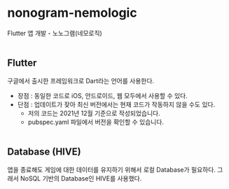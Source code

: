 # nonogram-nemologic
Flutter 앱 개발 - 노노그램(네모로직)
<br><br>

## Flutter
구글에서 출시한 프레임워크로 Dart라는 언어를 사용한다.

* 장점 : 동일한 코드로 iOS, 안드로이드, 웹 모두에서 사용할 수 있다.
* 단점 : 업데이트가 잦아 최신 버전에서는 현재 코드가 작동하지 않을 수도 있다.
    - 저의 코드는 2021년 12월 기준으로 작성되었습니다.
    - pubspec.yaml 파일에서 버전을 확인할 수 있습니다.
<br><br>

## Database (HIVE)
앱을 종료해도 게임에 대한 데이터를 유지하기 위해서 로컬 Database가 필요하다.
그래서 NoSQL 기반의 Database인 HIVE를 사용했다.
